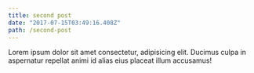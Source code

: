 ```yaml
---
title: second post
date: "2017-07-15T03:49:16.408Z"
path: /second-post
---
```


Lorem ipsum dolor sit amet consectetur, adipisicing elit. Ducimus culpa in aspernatur repellat animi id alias eius placeat illum accusamus!